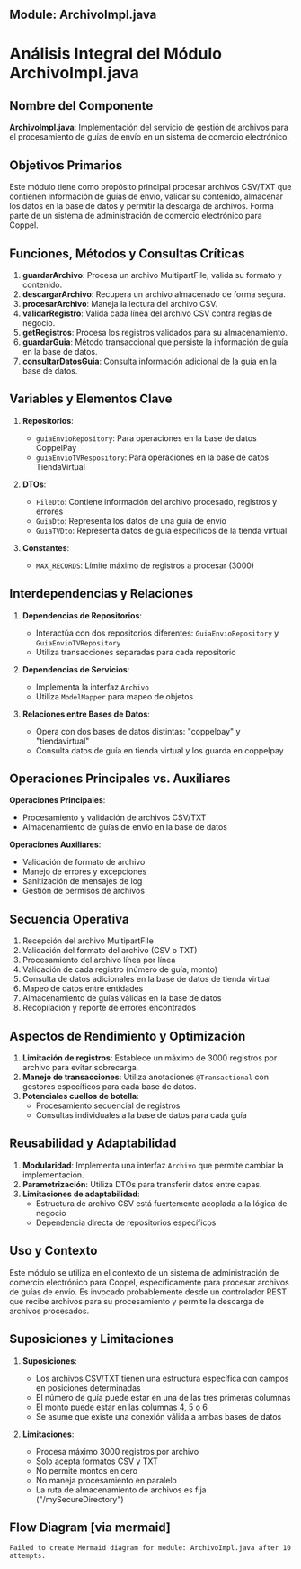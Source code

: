 ## Module: ArchivoImpl.java

# Análisis Integral del Módulo ArchivoImpl.java

## Nombre del Componente
**ArchivoImpl.java**: Implementación del servicio de gestión de archivos para el procesamiento de guías de envío en un sistema de comercio electrónico.

## Objetivos Primarios
Este módulo tiene como propósito principal procesar archivos CSV/TXT que contienen información de guías de envío, validar su contenido, almacenar los datos en la base de datos y permitir la descarga de archivos. Forma parte de un sistema de administración de comercio electrónico para Coppel.

## Funciones, Métodos y Consultas Críticas
1. **guardarArchivo**: Procesa un archivo MultipartFile, valida su formato y contenido.
2. **descargarArchivo**: Recupera un archivo almacenado de forma segura.
3. **procesarArchivo**: Maneja la lectura del archivo CSV.
4. **validarRegistro**: Valida cada línea del archivo CSV contra reglas de negocio.
5. **getRegistros**: Procesa los registros validados para su almacenamiento.
6. **guardarGuia**: Método transaccional que persiste la información de guía en la base de datos.
7. **consultarDatosGuia**: Consulta información adicional de la guía en la base de datos.

## Variables y Elementos Clave
1. **Repositorios**:
   - `guiaEnvioRepository`: Para operaciones en la base de datos CoppelPay
   - `guiaEnvioTVRespository`: Para operaciones en la base de datos TiendaVirtual

2. **DTOs**:
   - `FileDto`: Contiene información del archivo procesado, registros y errores
   - `GuiaDto`: Representa los datos de una guía de envío
   - `GuiaTVDto`: Representa datos de guía específicos de la tienda virtual

3. **Constantes**:
   - `MAX_RECORDS`: Límite máximo de registros a procesar (3000)

## Interdependencias y Relaciones
1. **Dependencias de Repositorios**:
   - Interactúa con dos repositorios diferentes: `GuiaEnvioRepository` y `GuiaEnvioTVRepository`
   - Utiliza transacciones separadas para cada repositorio

2. **Dependencias de Servicios**:
   - Implementa la interfaz `Archivo`
   - Utiliza `ModelMapper` para mapeo de objetos

3. **Relaciones entre Bases de Datos**:
   - Opera con dos bases de datos distintas: "coppelpay" y "tiendavirtual"
   - Consulta datos de guía en tienda virtual y los guarda en coppelpay

## Operaciones Principales vs. Auxiliares
**Operaciones Principales**:
- Procesamiento y validación de archivos CSV/TXT
- Almacenamiento de guías de envío en la base de datos

**Operaciones Auxiliares**:
- Validación de formato de archivo
- Manejo de errores y excepciones
- Sanitización de mensajes de log
- Gestión de permisos de archivos

## Secuencia Operativa
1. Recepción del archivo MultipartFile
2. Validación del formato del archivo (CSV o TXT)
3. Procesamiento del archivo línea por línea
4. Validación de cada registro (número de guía, monto)
5. Consulta de datos adicionales en la base de datos de tienda virtual
6. Mapeo de datos entre entidades
7. Almacenamiento de guías válidas en la base de datos
8. Recopilación y reporte de errores encontrados

## Aspectos de Rendimiento y Optimización
1. **Limitación de registros**: Establece un máximo de 3000 registros por archivo para evitar sobrecarga.
2. **Manejo de transacciones**: Utiliza anotaciones `@Transactional` con gestores específicos para cada base de datos.
3. **Potenciales cuellos de botella**:
   - Procesamiento secuencial de registros
   - Consultas individuales a la base de datos para cada guía

## Reusabilidad y Adaptabilidad
1. **Modularidad**: Implementa una interfaz `Archivo` que permite cambiar la implementación.
2. **Parametrización**: Utiliza DTOs para transferir datos entre capas.
3. **Limitaciones de adaptabilidad**: 
   - Estructura de archivo CSV está fuertemente acoplada a la lógica de negocio
   - Dependencia directa de repositorios específicos

## Uso y Contexto
Este módulo se utiliza en el contexto de un sistema de administración de comercio electrónico para Coppel, específicamente para procesar archivos de guías de envío. Es invocado probablemente desde un controlador REST que recibe archivos para su procesamiento y permite la descarga de archivos procesados.

## Suposiciones y Limitaciones
1. **Suposiciones**:
   - Los archivos CSV/TXT tienen una estructura específica con campos en posiciones determinadas
   - El número de guía puede estar en una de las tres primeras columnas
   - El monto puede estar en las columnas 4, 5 o 6
   - Se asume que existe una conexión válida a ambas bases de datos

2. **Limitaciones**:
   - Procesa máximo 3000 registros por archivo
   - Solo acepta formatos CSV y TXT
   - No permite montos en cero
   - No maneja procesamiento en paralelo
   - La ruta de almacenamiento de archivos es fija ("/mySecureDirectory")
## Flow Diagram [via mermaid]
```mermaid
Failed to create Mermaid diagram for module: ArchivoImpl.java after 10 attempts.
```

